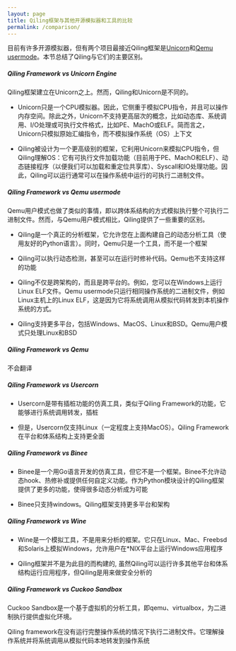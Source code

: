```yaml
---
layout: page
title: Qiling框架与其他开源模拟器和工具的比较
permalink: /comparison/
---
```


目前有许多开源模拟器，但有两个项目最接近Qiling框架是[Unicorn](http://www.unicorn-engine.org)和[Qemu usermode](https://qemu.org)。本节总结了Qiling与它们的主要区别。

##### Qiling Framework vs Unicorn Engine
Qiling框架建立在Unicorn之上。然而，Qiling和Unicorn是不同的。

  - Unicorn只是一个CPU模拟器。因此，它侧重于模拟CPU指令，并且可以操作内存空间。除此之外，Unicorn不支持更高层次的概念，比如动态库、系统调用、I/O处理或可执行文件格式，比如PE、MachO或ELF。简而言之，Unicorn只模拟原始汇编指令，而不模拟操作系统（OS）上下文

  - Qiling被设计为一个更高级别的框架，它利用Unicorn来模拟CPU指令，但Qiling理解OS：它有可执行文件加载功能（目前用于PE、MachO和ELF）、动态链接程序（以便我们可以加载和重定位共享库）、Syscall和IO处理功能。因此，Qiling可以运行通常可以在操作系统中运行的可执行二进制文件。

##### Qiling Framework vs Qemu usermode
Qemu用户模式也做了类似的事情，即以跨体系结构的方式模拟执行整个可执行二进制文件。然而，与Qemu用户模式相比，Qiling提供了一些重要的区别。

  - Qiling是一个真正的分析框架，它允许您在上面构建自己的动态分析工具（使用友好的Python语言）。同时，Qemu只是一个工具，而不是一个框架

  - Qiling可以执行动态检测，甚至可以在运行时修补代码。Qemu也不支持这样的功能

  - Qiling不仅是跨架构的，而且是跨平台的。例如，您可以在Windows上运行Linux ELF文件。Qemu usermode只运行相同操作系统的二进制文件，例如Linux主机上的Linux ELF，这是因为它将系统调用从模拟代码转发到本机操作系统的方式。

  - Qiling支持更多平台，包括Windows、MacOS、Linux和BSD。Qemu用户模式只处理Linux和BSD

##### Qiling Framework vs Qemu
不会翻译

##### Qiling Framework vs Usercorn
  - Usercorn是带有插桩功能的仿真工具，类似于Qiling Framework的功能，它能够进行系统调用转发，插桩

  - 但是，Usercorn仅支持Linux（一定程度上支持MacOS）。Qiling Framework在平台和体系结构上支持更全面

##### Qiling Framework vs Binee
  - Binee是一个用Go语言开发的仿真工具，但它不是一个框架。Binee不允许动态hook、热修补或提供任何自定义功能。作为Python模块设计的Qiling框架提供了更多的功能，使得很多动态分析成为可能

  - Binee只支持windows。Qiling框架支持更多平台和架构

##### Qiling Framework vs Wine
  - Wine是一个模拟工具，不是用来分析的框架。它只在Linux、Mac、Freebsd和Solaris上模拟Windows，允许用户在\*NIX平台上运行Windows应用程序

  - Qiling框架并不是为此目的而构建的, 虽然Qiling可以运行许多其他平台和体系结构运行应用程序，但Qiling是用来做安全分析的

##### Qiling Framework vs Cuckoo Sandbox
Cuckoo Sandbox是一个基于虚拟机的分析工具，即qemu、virtualbox，为二进制执行提供虚拟化环境。

Qiling framework在没有运行完整操作系统的情况下执行二进制文件。它理解操作系统并将系统调用从模拟代码本地转发到操作系统
